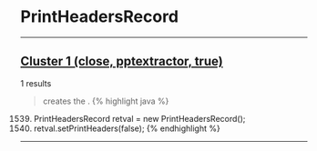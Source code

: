 # PrintHeadersRecord

***

## [Cluster 1 (close, pptextractor, true)](./1)
1 results
> creates the . 
{% highlight java %}
1539. PrintHeadersRecord retval = new PrintHeadersRecord();
1541. retval.setPrintHeaders(false);
{% endhighlight %}

***

